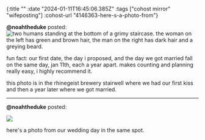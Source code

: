 {:title ""
 :date "2024-01-11T16:45:06.385Z"
 :tags ["cohost mirror" "wifeposting"]
 :cohost-url "4146363-here-s-a-photo-from"}


**@noahtheduke** posted:
![two humans standing at the bottom of a grimy staircase. the woman on the left has green and brown hair, the man on the right has dark hair and a greying beard.](/img/cohost-mirror/4146363-here-s-a-photo-from/image.png)

fun fact: our first date, the day i proposed, and the day we got married fall on the same day, jan 11th, each a year apart. makes counting and planning really easy, i highly recommend it.

this photo is in the rhinegeist brewery stairwell where we had our first kiss and then a year later where we got married.
<hr>


**@noahtheduke** posted:

![](/img/cohost-mirror/4146363-here-s-a-photo-from/image.png)

here's a photo from our wedding day in the same spot.
